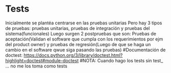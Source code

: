 # Tests
Inicialmente se plantéa centrarse en las pruebas unitarias
Pero hay 3 tipos de pruebas: pruebas unitarias, pruebas de integración y pruebas del sistema(funcionales)
Luego surgen 2 postpruebas que son: Pruebas de aceptación(Validan el software que cumpla con los requerimientos por ejm del product owner) y pruebas de regresión(Luego de que se haga un cambio en el software qwue siga pasando las pruebas)
#Documentación de doctest: https://docs.python.org/3/library/doctest.html?highlight=doctest#module-doctest
#NOTA: Cuando hago los tests sin test_ ... no me los toma como tests

